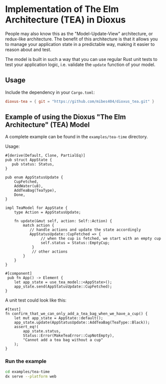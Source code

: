 # Implementation of The Elm Architecture (TEA) in Dioxus

People may also know this as the "Model-Update-View" architecture, or redux-like architecture.
The benefit of this architecture is that it allows you to manage your application state in a predictable way,
making it easier to reason about and test.

The model is built in such a way that you can use regular Rust unit tests to test your application logic, i.e. validate
the `update` function of your model.

## Usage

Include the dependency in your `Cargo.toml`:

```toml
dioxus-tea = { git = "https://github.com/mibes404/dioxus_tea.git" }
```

## Example of using the Dioxus "The Elm Architecture" (TEA) Model

A complete example can be found in the `examples/tea-time` directory.

Usage:

```rust, nocompile
#[derive(Default, Clone, PartialEq)]
pub struct AppState {
   pub status: Status,
}

pub enum AppStatusUpdate {
    CupFetched,
    AddWater(u8),
    AddTeaBag(TeaType),
    Done,
}

impl TeaModel for AppState {
    type Action = AppStatusUpdate;

    fn update(&mut self, action: Self::Action) {
        match action {
           // handle actions and update the state accordingly
           AppStatusUpdate::CupFetched => {
                // when the cup is fetched, we start with an empty cup
                self.status = Status::EmptyCup;
            }
            // other actions
        }
    }   
}

#[component]
 pub fn App() -> Element {
    let app_state = use_tea_model::<AppState>();
    app_state.send(AppStatusUpdate::CupFetched);
}
```

A unit test could look like this:

```rust, nocompile
#[test]
fn confirm_that_we_can_only_add_a_tea_bag_when_we_have_a_cup() {
    let mut app_state = AppState::default();
    app_state.update(AppStatusUpdate::AddTeaBag(TeaType::Black));
    assert_eq!(
        app_state.status,
        Status::Error(MakeTeaError::CupNotEmpty),
        "Cannot add a tea bag without a cup"
    );
}
```

### Run the example

```bash
cd examples/tea-time
dx serve --platform web
```